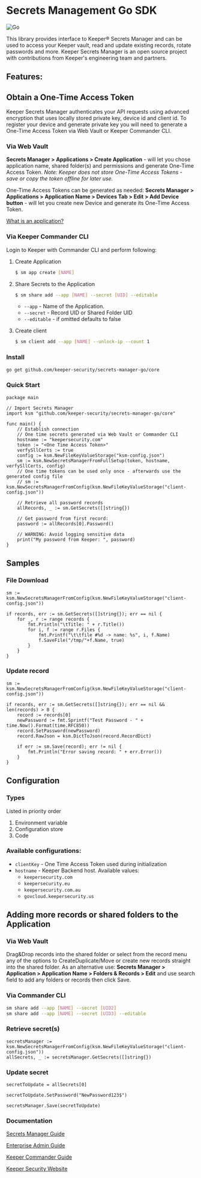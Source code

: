 # Secrets Management Go SDK

![Go](https://github.com/keeper-security/secrets-manager-go/actions/workflows/test.go.yml/badge.svg)

This library provides interface to Keeper® Secrets Manager and can be used to access your Keeper vault, read and update existing records, rotate passwords and more. Keeper Secrets Manager is an open source project with contributions from Keeper's engineering team and partners.

## Features:

## Obtain a One-Time Access Token
Keeper Secrets Manager authenticates your API requests using advanced encryption that uses locally stored private key, device id and client id.
To register your device and generate private key you will need to generate a One-Time Access Token via Web Vault or Keeper Commander CLI.

### Via Web Vault
**Secrets Manager > Applications > Create Application** - will let you chose application name, shared folder(s) and permissions and generate One-Time Access Token. _Note: Keeper does not store One-Time Access Tokens - save or copy the token offline for later use._

One-Time Access Tokens can be generated as needed: **Secrets Manager > Applications > Application Name > Devices Tab > Edit > Add Device button** - will let you create new Device and generate its One-Time Access Token.

[What is an application?](https://docs.keeper.io/secrets-manager/secrets-manager/overview/terminology)

### Via Keeper Commander CLI
Login to Keeper with Commander CLI and perform following:
1. Create Application
    ```bash
   $ sm app create [NAME]
    ```

2. Share Secrets to the Application
    ```bash
   $ sm share add --app [NAME] --secret [UID] --editable
    ```
    - `--app` - Name of the Application.
    - `--secret` - Record UID or Shared Folder UID
    - `--editable` - if omitted defaults to false

3. Create client
    ```bash
   $ sm client add --app [NAME] --unlock-ip --count 1
    ```

### Install
```bash
go get github.com/keeper-security/secrets-manager-go/core
```

### Quick Start

```golang
package main

// Import Secrets Manager
import ksm "github.com/keeper-security/secrets-manager-go/core"

func main() {
	// Establish connection
	// One time secrets generated via Web Vault or Commander CLI
	hostname := "keepersecurity.com"
	token := "<One Time Access Token>"
	verfySllCerts := true
	config := ksm.NewFileKeyValueStorage("ksm-config.json")
	sm := ksm.NewSecretsManagerFromFullSetup(token, hostname, verfySllCerts, config)
	// One time tokens can be used only once - afterwards use the generated config file
	// sm := ksm.NewSecretsManagerFromConfig(ksm.NewFileKeyValueStorage("client-config.json"))

	// Retrieve all password records
	allRecords, _ := sm.GetSecrets([]string{})

	// Get password from first record:
	password := allRecords[0].Password()

	// WARNING: Avoid logging sensitive data
	print("My password from Keeper: ", password)
}
```

## Samples
### File Download
```golang
sm := ksm.NewSecretsManagerFromConfig(ksm.NewFileKeyValueStorage("client-config.json"))

if records, err := sm.GetSecrets([]string{}); err == nil {
	for _, r := range records {
		fmt.Println("\tTitle: " + r.Title())
		for i, f := range r.Files {
			fmt.Printf("\t\tfile #%d -> name: %s", i, f.Name)
			f.SaveFile("/tmp/"+f.Name, true)
		}
	}
}
```

### Update record
```golang
sm := ksm.NewSecretsManagerFromConfig(ksm.NewFileKeyValueStorage("client-config.json"))

if records, err := sm.GetSecrets([]string{}); err == nil && len(records) > 0 {
	record := records[0]
	newPassword := fmt.Sprintf("Test Password - " + time.Now().Format(time.RFC850))
	record.SetPassword(newPassword)
	record.RawJson = ksm.DictToJson(record.RecordDict)

	if err := sm.Save(record); err != nil {
		fmt.Println("Error saving record: " + err.Error())
	}
}
```

## Configuration

### Types

Listed in priority order
1. Environment variable
1. Configuration store
1. Code

### Available configurations:

- `clientKey` - One Time Access Token used during initialization
- `hostname` - Keeper Backend host. Available values:
    - `keepersecurity.com`
    - `keepersecurity.eu`
    - `keepersecurity.com.au`
    - `govcloud.keepersecurity.us`

## Adding more records or shared folders to the Application

### Via Web Vault
Drag&Drop records into the shared folder or select from the record menu any of the options to CreateDuplicate/Move or create new records straight into the shared folder. As an alternative use: **Secrets Manager > Application > Application Name > Folders & Records > Edit** and use search field to add any folders or records then click Save.

### Via Commander CLI
```bash
sm share add --app [NAME] --secret [UID2]
sm share add --app [NAME] --secret [UID3] --editable
```

### Retrieve secret(s)
```golang
secretsManager := ksm.NewSecretsManagerFromConfig(ksm.NewFileKeyValueStorage("client-config.json"))
allSecrets, _ := secretsManager.GetSecrets([]string{})
```

### Update secret
```golang
secretToUpdate = allSecrets[0]

secretToUpdate.SetPassword("NewPassword123$")

secretsManager.Save(secretToUpdate)
```

### Documentation
[Secrets Manager Guide](https://docs.keeper.io/secrets-manager/secrets-manager/overview)

[Enterprise Admin Guide](https://docs.keeper.io/enterprise-guide/)

[Keeper Commander Guide](https://docs.keeper.io/secrets-manager/commander-cli/overview)

[Keeper Security Website](https://www.keepersecurity.com/secrets-manager.html)
